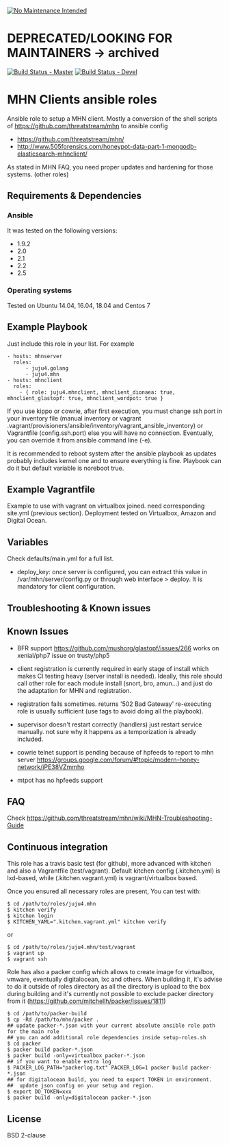 [![No Maintenance Intended](http://unmaintained.tech/badge.svg)](http://unmaintained.tech/)
# DEPRECATED/LOOKING FOR MAINTAINERS -> archived

[![Build Status - Master](https://travis-ci.org/juju4/ansible-mhnclient.svg?branch=master)](https://travis-ci.org/juju4/ansible-mhnclient)
[![Build Status - Devel](https://travis-ci.org/juju4/ansible-mhnclient.svg?branch=devel)](https://travis-ci.org/juju4/ansible-mhnclient/branches)
# MHN Clients ansible roles

Ansible role to setup a MHN client.
Mostly a conversion of the shell scripts of https://github.com/threatstream/mhn to ansible config
* https://github.com/threatstream/mhn/
* http://www.505forensics.com/honeypot-data-part-1-mongodb-elasticsearch-mhnclient/

As stated in MHN FAQ, you need proper updates and hardening for those systems. (other roles)

## Requirements & Dependencies

### Ansible
It was tested on the following versions:
 * 1.9.2
 * 2.0
 * 2.1
 * 2.2
 * 2.5

### Operating systems

Tested on Ubuntu 14.04, 16.04, 18.04 and Centos 7

## Example Playbook

Just include this role in your list.
For example

```
- hosts: mhnserver
  roles:
      - juju4.golang
      - juju4.mhn
- hosts: mhnclient
  roles:
    - { role: juju4.mhnclient, mhnclient_dionaea: true, mhnclient_glastopf: true, mhnclient_wordpot: true }
```

If you use kippo or cowrie, after first execution, you must change ssh port in your inventory file (manual inventory or vagrant .vagrant/provisioners/ansible/inventory/vagrant_ansible_inventory) or Vagrantfile (config.ssh.port) else you will have no connection. Eventually, you can override it from ansible command line (-e).

It is recommended to reboot system after the ansible playbook as updates probably includes kernel one and to ensure everything is fine. Playbook can do it but default variable is noreboot true.


## Example Vagrantfile

Example to use with vagrant on virtualbox joined. need corresponding site.yml (previous section).
Deployment tested on Virtualbox, Amazon and Digital Ocean.

## Variables

Check defaults/main.yml for a full list.

* deploy_key: once server is configured, you can extract this value in /var/mhn/server/config.py or through web interface > deploy. It is mandatory for client configuration.

## Troubleshooting & Known issues

## Known Issues

* BFR support 
https://github.com/mushorg/glastopf/issues/266
works on xenial/php7
issue on trusty/php5

* client registration is currently required in early stage of install which makes CI testing heavy (server install is needed).
Ideally, this role should call other role for each module install (snort, bro, amun...) and just do the adaptation for MHN and registration.

* registration fails sometimes.
returns '502 Bad Gateway'
re-executing role is usually sufficient (use tags to avoid doing all the playbook).

* supervisor doesn't restart correctly (handlers)
just restart service manually.
not sure why it happens as a temporization is already included.

* cowrie telnet support is pending because of hpfeeds to report to mhn server
https://groups.google.com/forum/#!topic/modern-honey-network/jPE38VZmmho

* mtpot has no hpfeeds support


## FAQ

Check
https://github.com/threatstream/mhn/wiki/MHN-Troubleshooting-Guide


## Continuous integration

This role has a travis basic test (for github), more advanced with kitchen and also a Vagrantfile (test/vagrant).
Default kitchen config (.kitchen.yml) is lxd-based, while (.kitchen.vagrant.yml) is vagrant/virtualbox based.

Once you ensured all necessary roles are present, You can test with:
```
$ cd /path/to/roles/juju4.mhn
$ kitchen verify
$ kitchen login
$ KITCHEN_YAML=".kitchen.vagrant.yml" kitchen verify
```
or
```
$ cd /path/to/roles/juju4.mhn/test/vagrant
$ vagrant up
$ vagrant ssh
```

Role has also a packer config which allows to create image for virtualbox, vmware, eventually digitalocean, lxc and others.
When building it, it's advise to do it outside of roles directory as all the directory is upload to the box during building 
and it's currently not possible to exclude packer directory from it (https://github.com/mitchellh/packer/issues/1811)
```
$ cd /path/to/packer-build
$ cp -Rd /path/to/mhn/packer .
## update packer-*.json with your current absolute ansible role path for the main role
## you can add additional role dependencies inside setup-roles.sh
$ cd packer
$ packer build packer-*.json
$ packer build -only=virtualbox packer-*.json
## if you want to enable extra log
$ PACKER_LOG_PATH="packerlog.txt" PACKER_LOG=1 packer build packer-*.json
## for digitalocean build, you need to export TOKEN in environment.
##  update json config on your setup and region.
$ export DO_TOKEN=xxx
$ packer build -only=digitalocean packer-*.json
```

## License

BSD 2-clause

